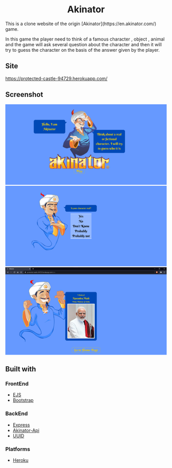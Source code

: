 <h1 align='center'>Akinator</h1>
This is a clone website of the origin [Akinator](https://en.akinator.com/) game.

In this game the player need to think of a famous character , object , animal and the game will ask several question about the character and then it will try to guess the character on the basis of the answer given by the player.

## Site
https://protected-castle-94729.herokuapp.com/

## Screenshot
![index](https://github.com/sourav-k7/akinator/blob/master/screenshots/index.png)
![game](https://github.com/sourav-k7/akinator/blob/master/screenshots/game.png)
![win](https://github.com/sourav-k7/akinator/blob/master/screenshots/win.png)

## Built with

### FrontEnd
* [EJS](https://ejs.co/)
* [Bootstrap](https://getbootstrap.com/)

### BackEnd
* [Express](https://expressjs.com/)
* [Akinator-Api](https://github.com/jgoralcz/aki-api#readme)
* [UUID](https://www.npmjs.com/package/uuid)

### Platforms

* [Heroku](https://www.heroku.com/)
